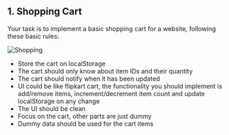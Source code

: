 ## 1. Shopping Cart

Your task is to implement a basic shopping cart for a website, following these basic rules:

![Shopping](shopping.PNG, "Shopping")

* Store the cart on localStorage
* The cart should only know about item IDs and their quantity
* The cart should notify when it has been updated
* UI could be like flipkart cart, the functionality you should implement is add/remove items, increment/decrement item count and update localStorage on any change
* The UI should be clean
* Focus on the cart, other parts are just dummy
* Dummy data should be used for the cart items

<!--* the cart should be retrieved from the localStorage, where it's stored under the key `cart`
* every time an action is performed on the cart, it should be persisted on the localStorage
* the cart should only know about item IDs and their quantity
* you will write the cart by implementing the methods of the provided cart service in the code block below.

``` javascript
angular.module('services.cart', [])
    .service('Cart', ['$rootScope', 'Reviewer', function ($rootScope, Reviewer) {
        var getCart = function(){};

        var addItem = function(){};

        var addItems = function() {};

        var save = function() {};

        var remove = function () {};

        var clear = function() {};

        var persist = function() {};

        var changeQuantity = function (){};

        var refresh = function() {};
    }]);
```

### Methods explanation

For some of the methods mentioned in the empty Cart service, we thought of giving you some explanation to better understand what they're there for.

#### Save

Checks if the cart can be persisted through the `Reviewer` service: if so, it `persists` it.

#### Clear

Empties the cart

#### Persist

Persist the cart on the localStorage

#### changeQuantity

Changes the quantity of one of the items in the cart.

#### Refresh

Notifies the application that the cart has been persisted, so that other parts of the app can modify themselves based on the latest cart update.

### Dependencies

You are not allowed to inject any dependency on the Cart service other than the ones provided:

* `$rootScope`: you might want to use it for whatever reason (for example, triggering events)
* `Reviewer`: it's an angular service that will review the contents of the cart (`Reviewer.review(cart)`, returns a promise)

Concentrate on the design of the `Cart` service.

The above functions are for a Angular service. You can choose framework of your choice (or better write without using any framework).-->
